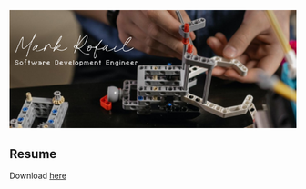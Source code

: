![](https://raw.githubusercontent.com/markrofail/markrofail/main/assets/imgs/Logo.png)

## Resume
Download [here](https://github.com/markrofail/resume-generator/blob/main/output/markrofail-cv.pdf)